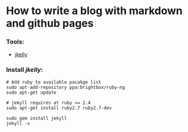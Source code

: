 # How to write a blog with markdown and github pages
### Tools:
- [jkelly](https://jekyllrb.com/docs/)



### Install *jkelly*:

```{bash}
# Add ruby to available pacakge list
sudo apt-add-repository ppa:brightbox/ruby-ng
sudo apt-get update

# jekyll requires at ruby >= 2.4
sudo apt-get install ruby2.7 ruby2.7-dev

sudo gem install jekyll
jekyll -v
```

